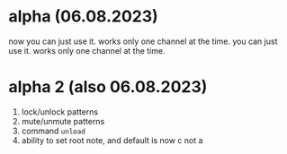# alpha (06.08.2023)
now you can just use it. works only one channel at the time. you can just use it. works only one channel at the time.
# alpha 2 (also 06.08.2023)
1. lock/unlock patterns
2. mute/unmute patterns
3. command `unload`
4. ability to set root note, and default is now c not a
